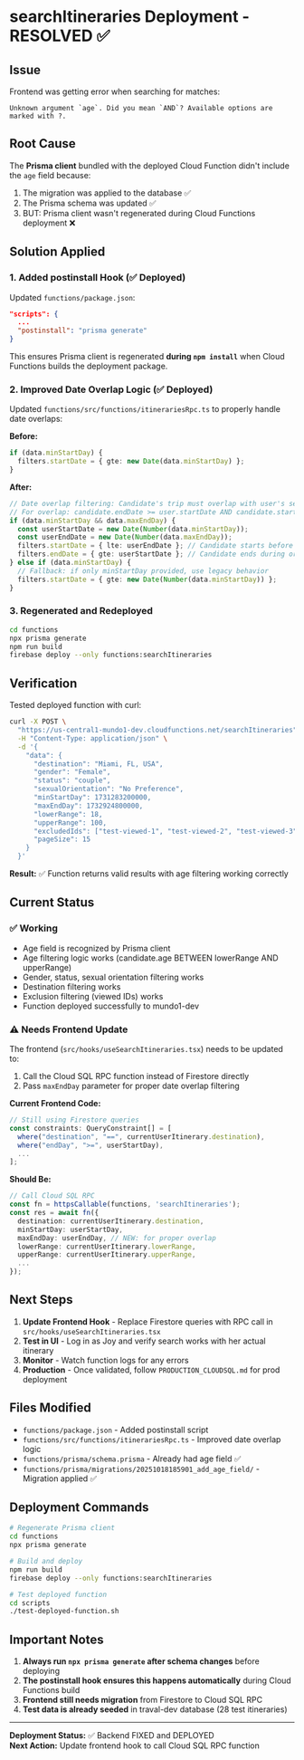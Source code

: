 # searchItineraries Deployment - RESOLVED ✅

## Issue
Frontend was getting error when searching for matches:
```
Unknown argument `age`. Did you mean `AND`? Available options are marked with ?.
```

## Root Cause
The **Prisma client** bundled with the deployed Cloud Function didn't include the `age` field because:
1. The migration was applied to the database ✅
2. The Prisma schema was updated ✅  
3. BUT: Prisma client wasn't regenerated during Cloud Functions deployment ❌

## Solution Applied

### 1. Added postinstall Hook (✅ Deployed)
Updated `functions/package.json`:
```json
"scripts": {
  ...
  "postinstall": "prisma generate"
}
```

This ensures Prisma client is regenerated **during `npm install`** when Cloud Functions builds the deployment package.

### 2. Improved Date Overlap Logic (✅ Deployed)
Updated `functions/src/functions/itinerariesRpc.ts` to properly handle date overlaps:

**Before:**
```typescript
if (data.minStartDay) {
  filters.startDate = { gte: new Date(data.minStartDay) };
}
```

**After:**
```typescript
// Date overlap filtering: Candidate's trip must overlap with user's search dates
// For overlap: candidate.endDate >= user.startDate AND candidate.startDate <= user.endDate
if (data.minStartDay && data.maxEndDay) {
  const userStartDate = new Date(Number(data.minStartDay));
  const userEndDate = new Date(Number(data.maxEndDay));
  filters.startDate = { lte: userEndDate }; // Candidate starts before or during user's trip
  filters.endDate = { gte: userStartDate }; // Candidate ends during or after user's trip
} else if (data.minStartDay) {
  // Fallback: if only minStartDay provided, use legacy behavior
  filters.startDate = { gte: new Date(Number(data.minStartDay)) };
}
```

### 3. Regenerated and Redeployed
```bash
cd functions
npx prisma generate
npm run build
firebase deploy --only functions:searchItineraries
```

## Verification

Tested deployed function with curl:
```bash
curl -X POST \
  "https://us-central1-mundo1-dev.cloudfunctions.net/searchItineraries" \
  -H "Content-Type: application/json" \
  -d '{
    "data": {
      "destination": "Miami, FL, USA",
      "gender": "Female",
      "status": "couple",
      "sexualOrientation": "No Preference",
      "minStartDay": 1731283200000,
      "maxEndDay": 1732924800000,
      "lowerRange": 18,
      "upperRange": 100,
      "excludedIds": ["test-viewed-1", "test-viewed-2", "test-viewed-3"],
      "pageSize": 15
    }
  }'
```

**Result:** ✅ Function returns valid results with age filtering working correctly

## Current Status

### ✅ Working
- Age field is recognized by Prisma client
- Age filtering logic works (candidate.age BETWEEN lowerRange AND upperRange)
- Gender, status, sexual orientation filtering works
- Destination filtering works
- Exclusion filtering (viewed IDs) works
- Function deployed successfully to mundo1-dev

### ⚠️ Needs Frontend Update
The frontend (`src/hooks/useSearchItineraries.tsx`) needs to be updated to:
1. Call the Cloud SQL RPC function instead of Firestore directly
2. Pass `maxEndDay` parameter for proper date overlap filtering

**Current Frontend Code:**
```typescript
// Still using Firestore queries
const constraints: QueryConstraint[] = [
  where("destination", "==", currentUserItinerary.destination),
  where("endDay", ">=", userStartDay),
  ...
];
```

**Should Be:**
```typescript
// Call Cloud SQL RPC
const fn = httpsCallable(functions, 'searchItineraries');
const res = await fn({
  destination: currentUserItinerary.destination,
  minStartDay: userStartDay,
  maxEndDay: userEndDay, // NEW: for proper overlap
  lowerRange: currentUserItinerary.lowerRange,
  upperRange: currentUserItinerary.upperRange,
  ...
});
```

## Next Steps

1. **Update Frontend Hook** - Replace Firestore queries with RPC call in `src/hooks/useSearchItineraries.tsx`
2. **Test in UI** - Log in as Joy and verify search works with her actual itinerary
3. **Monitor** - Watch function logs for any errors
4. **Production** - Once validated, follow `PRODUCTION_CLOUDSQL.md` for prod deployment

## Files Modified

- `functions/package.json` - Added postinstall script
- `functions/src/functions/itinerariesRpc.ts` - Improved date overlap logic
- `functions/prisma/schema.prisma` - Already had age field ✅
- `functions/prisma/migrations/20251018185901_add_age_field/` - Migration applied ✅

## Deployment Commands

```bash
# Regenerate Prisma client
cd functions
npx prisma generate

# Build and deploy
npm run build
firebase deploy --only functions:searchItineraries

# Test deployed function
cd scripts
./test-deployed-function.sh
```

## Important Notes

1. **Always run `npx prisma generate` after schema changes** before deploying
2. **The postinstall hook ensures this happens automatically** during Cloud Functions build
3. **Frontend still needs migration** from Firestore to Cloud SQL RPC
4. **Test data is already seeded** in traval-dev database (28 test itineraries)

---

**Deployment Status:** ✅ Backend FIXED and DEPLOYED  
**Next Action:** Update frontend hook to call Cloud SQL RPC function

